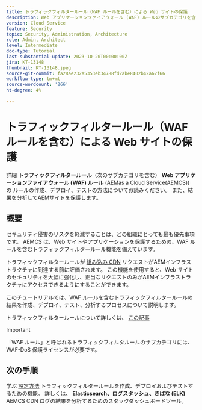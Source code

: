 ```yaml
---
title: トラフィックフィルタールール（WAF ルールを含む）による Web サイトの保護
description: Web アプリケーションファイアウォール (WAF) ルールのサブカテゴリを含む、トラフィックフィルタールールについて説明します。 ルールを作成、デプロイおよびテストする方法。 また、結果を分析してAEMサイトを保護します。
version: Cloud Service
feature: Security
topic: Security, Administration, Architecture
role: Admin, Architect
level: Intermediate
doc-type: Tutorial
last-substantial-update: 2023-10-20T00:00:00Z
jira: KT-13148
thumbnail: KT-13148.jpeg
source-git-commit: fa28ae232a5353eb34788fd2abe8402b42a62f66
workflow-type: tm+mt
source-wordcount: '266'
ht-degree: 4%

---
```



# トラフィックフィルタールール（WAF ルールを含む）による Web サイトの保護

詳細 **トラフィックフィルタールール**（次のサブカテゴリを含む） **Web アプリケーションファイアウォール (WAF) ルール** (AEMas a Cloud Service(AEMCS)) の ルールの作成、デプロイ、テストの方法についてお読みください。 また、結果を分析してAEMサイトを保護します。

## 概要

セキュリティ侵害のリスクを軽減することは、どの組織にとっても最も優先事項です。 AEMCS は、Web サイトやアプリケーションを保護するための、WAF ルールを含むトラフィックフィルタールール機能を備えています。

トラフィックフィルタールールが [組み込み CDN](https://experienceleague.adobe.com/docs/experience-manager-cloud-service/content/implementing/content-delivery/cdn.html?lang=ja) リクエストがAEMインフラストラクチャに到達する前に評価されます。 この機能を使用すると、Web サイトのセキュリティを大幅に強化し、正当なリクエストのみがAEMインフラストラクチャにアクセスできるようにすることができます。

このチュートリアルでは、WAF ルールを含むトラフィックフィルタールールの結果を作成、デプロイ、テスト、分析するプロセスについて説明します。

トラフィックフィルタールールについて詳しくは、 [この記事](https://experienceleague.adobe.com/docs/experience-manager-cloud-service/content/security/traffic-filter-rules-including-waf.html?lang=en)

>[!IMPORTANT]
>
> 「WAF ルール」と呼ばれるトラフィックフィルタルールのサブカテゴリには、WAF-DoS 保護ライセンスが必要です。


## 次の手順

学ぶ [設定方法](./how-to-setup.md) トラフィックフィルタールールを作成、デプロイおよびテストするための機能。 詳しくは、 **Elasticsearch、ログスタッシュ、きばな (ELK)** AEMCS CDN ログの結果を分析するためのスタックダッシュボードツール。



